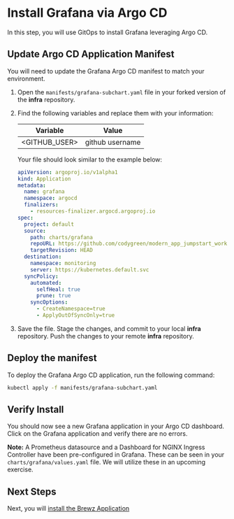 # Install Grafana via Argo CD

In this step, you will use GitOps to install Grafana leveraging Argo CD.

## Update Argo CD Application Manifest

You will need to update the Grafana Argo CD manifest to match your environment.  

1. Open the `manifests/grafana-subchart.yaml` file in your forked version of the **infra** repository.

1. Find the following variables and replace them with your information:

    | Variable        | Value           |
    |-----------------|-----------------|
    | \<GITHUB_USER\>   | github username |

    Your file should look similar to the example below:

    ```yaml
    apiVersion: argoproj.io/v1alpha1
    kind: Application
    metadata:
      name: grafana
      namespace: argocd
      finalizers:
        - resources-finalizer.argocd.argoproj.io
    spec:
      project: default
      source:
        path: charts/grafana
        repoURL: https://github.com/codygreen/modern_app_jumpstart_workshop.git
        targetRevision: HEAD
      destination:
        namespace: monitoring
        server: https://kubernetes.default.svc
      syncPolicy:
        automated:
          selfHeal: true
          prune: true
        syncOptions:
          - CreateNamespace=true
          - ApplyOutOfSyncOnly=true
    ```

1. Save the file. Stage the changes, and commit to your local **infra** repository. Push the changes to your remote **infra** repository.

## Deploy the manifest

To deploy the Grafana Argo CD application, run the following command:

```bash
kubectl apply -f manifests/grafana-subchart.yaml
```

## Verify Install

You should now see a new Grafana application in your Argo CD dashboard. Click on the Grafana application and verify there are no errors.

**Note:** A Prometheus datasource and a Dashboard for NGINX Ingress Controller have been pre-configured in Grafana. These can be seen in your `charts/grafana/values.yaml` file. We will utilize these in an upcoming exercise.

## Next Steps

Next, you will [install the Brewz Application](brewz.md)
